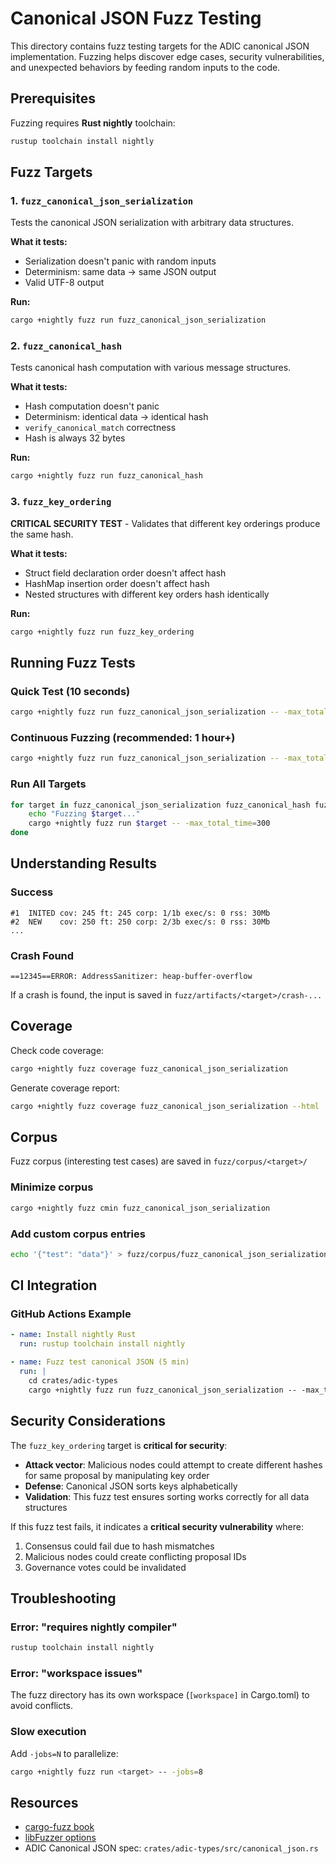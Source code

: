 # Canonical JSON Fuzz Testing

This directory contains fuzz testing targets for the ADIC canonical JSON implementation. Fuzzing helps discover edge cases, security vulnerabilities, and unexpected behaviors by feeding random inputs to the code.

## Prerequisites

Fuzzing requires **Rust nightly** toolchain:

```bash
rustup toolchain install nightly
```

## Fuzz Targets

### 1. `fuzz_canonical_json_serialization`

Tests the canonical JSON serialization with arbitrary data structures.

**What it tests:**
- Serialization doesn't panic with random inputs
- Determinism: same data → same JSON output
- Valid UTF-8 output

**Run:**
```bash
cargo +nightly fuzz run fuzz_canonical_json_serialization
```

### 2. `fuzz_canonical_hash`

Tests canonical hash computation with various message structures.

**What it tests:**
- Hash computation doesn't panic
- Determinism: identical data → identical hash
- `verify_canonical_match` correctness
- Hash is always 32 bytes

**Run:**
```bash
cargo +nightly fuzz run fuzz_canonical_hash
```

### 3. `fuzz_key_ordering`

**CRITICAL SECURITY TEST** - Validates that different key orderings produce the same hash.

**What it tests:**
- Struct field declaration order doesn't affect hash
- HashMap insertion order doesn't affect hash
- Nested structures with different key orders hash identically

**Run:**
```bash
cargo +nightly fuzz run fuzz_key_ordering
```

## Running Fuzz Tests

### Quick Test (10 seconds)
```bash
cargo +nightly fuzz run fuzz_canonical_json_serialization -- -max_total_time=10
```

### Continuous Fuzzing (recommended: 1 hour+)
```bash
cargo +nightly fuzz run fuzz_canonical_json_serialization -- -max_total_time=3600
```

### Run All Targets
```bash
for target in fuzz_canonical_json_serialization fuzz_canonical_hash fuzz_key_ordering; do
    echo "Fuzzing $target..."
    cargo +nightly fuzz run $target -- -max_total_time=300
done
```

## Understanding Results

### Success
```
#1	INITED cov: 245 ft: 245 corp: 1/1b exec/s: 0 rss: 30Mb
#2	NEW    cov: 250 ft: 250 corp: 2/3b exec/s: 0 rss: 30Mb
...
```

### Crash Found
```
==12345==ERROR: AddressSanitizer: heap-buffer-overflow
```
If a crash is found, the input is saved in `fuzz/artifacts/<target>/crash-...`

## Coverage

Check code coverage:
```bash
cargo +nightly fuzz coverage fuzz_canonical_json_serialization
```

Generate coverage report:
```bash
cargo +nightly fuzz coverage fuzz_canonical_json_serialization --html
```

## Corpus

Fuzz corpus (interesting test cases) are saved in `fuzz/corpus/<target>/`

### Minimize corpus
```bash
cargo +nightly fuzz cmin fuzz_canonical_json_serialization
```

### Add custom corpus entries
```bash
echo '{"test": "data"}' > fuzz/corpus/fuzz_canonical_json_serialization/custom1
```

## CI Integration

### GitHub Actions Example
```yaml
- name: Install nightly Rust
  run: rustup toolchain install nightly

- name: Fuzz test canonical JSON (5 min)
  run: |
    cd crates/adic-types
    cargo +nightly fuzz run fuzz_canonical_json_serialization -- -max_total_time=300
```

## Security Considerations

The `fuzz_key_ordering` target is **critical for security**:

- **Attack vector**: Malicious nodes could attempt to create different hashes for same proposal by manipulating key order
- **Defense**: Canonical JSON sorts keys alphabetically
- **Validation**: This fuzz test ensures sorting works correctly for all data structures

If this fuzz test fails, it indicates a **critical security vulnerability** where:
1. Consensus could fail due to hash mismatches
2. Malicious nodes could create conflicting proposal IDs
3. Governance votes could be invalidated

## Troubleshooting

### Error: "requires nightly compiler"
```bash
rustup toolchain install nightly
```

### Error: "workspace issues"
The fuzz directory has its own workspace (`[workspace]` in Cargo.toml) to avoid conflicts.

### Slow execution
Add `-jobs=N` to parallelize:
```bash
cargo +nightly fuzz run <target> -- -jobs=8
```

## Resources

- [cargo-fuzz book](https://rust-fuzz.github.io/book/)
- [libFuzzer options](https://llvm.org/docs/LibFuzzer.html#options)
- ADIC Canonical JSON spec: `crates/adic-types/src/canonical_json.rs`
